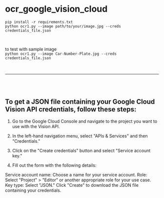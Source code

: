 # ocr_google_vision_cloud

`pip install -r requirements.txt`  <br>
`python ocr1.py --image path/to/your/image.jpg --creds credentials_file.json`

<br>

to test with sample image    <br>
`python ocr1.py --image Car-Number-Plate.jpg --creds credentials_file.json`

<br>


---

<br> 
<br> 

## To get a JSON file containing your Google Cloud Vision API credentials, follow these steps:

1. Go to the Google Cloud Console and navigate to the project you want to use with the Vision API.

2. In the left-hand navigation menu, select "APIs & Services" and then "Credentials."

3. Click on the "Create credentials" button and select "Service account key."

4. Fill out the form with the following details:

Service account name: Choose a name for your service account.
Role: Select "Project" > "Editor" or another appropriate role for your use case.
Key type: Select "JSON."
Click "Create" to download the JSON file containing your credentials.